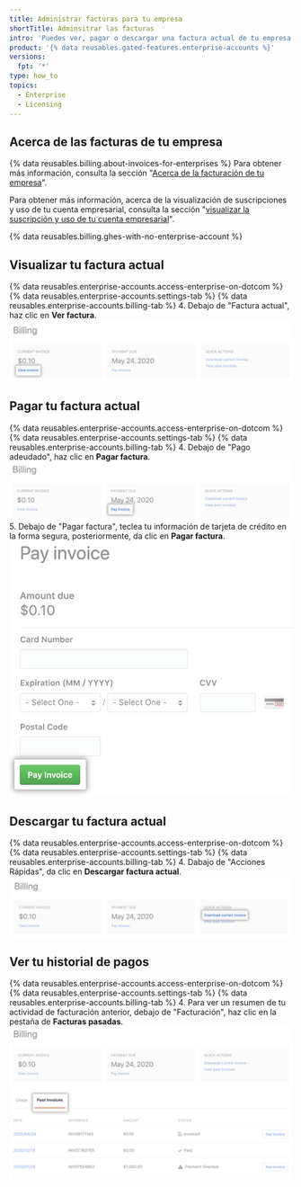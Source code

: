 ```yaml
---
title: Administrar facturas para tu empresa
shortTitle: Adminsitrar las facturas
intro: 'Puedes ver, pagar o descargar una factura actual de tu empresa y puedes ver tu historial de pagos.'
product: '{% data reusables.gated-features.enterprise-accounts %}'
versions:
  fpt: '*'
type: how_to
topics:
  - Enterprise
  - Licensing
---
```


## Acerca de las facturas de tu empresa

{% data reusables.billing.about-invoices-for-enterprises %} Para obtener más información, consulta la sección "[Acerca de la facturación de tu empresa](/billing/managing-billing-for-your-github-account/about-billing-for-your-enterprise)".

Para obtener más información, acerca de la visualización de suscripciones y uso de tu cuenta empresarial, consulta la sección "[visualizar la suscripción y uso de tu cuenta empresarial](/billing/managing-billing-for-your-github-account/viewing-the-subscription-and-usage-for-your-enterprise-account)".

{% data reusables.billing.ghes-with-no-enterprise-account %}

## Visualizar tu factura actual

{% data reusables.enterprise-accounts.access-enterprise-on-dotcom %}
{% data reusables.enterprise-accounts.settings-tab %}
{% data reusables.enterprise-accounts.billing-tab %}
4. Debajo de "Factura actual", haz clic en **Ver factura**. ![Enlace para ver factura](/assets/images/help/business-accounts/view-invoice-link.png)

## Pagar tu factura actual

{% data reusables.enterprise-accounts.access-enterprise-on-dotcom %}
{% data reusables.enterprise-accounts.settings-tab %}
{% data reusables.enterprise-accounts.billing-tab %}
4. Debajo de "Pago adeudado", haz clic en **Pagar factura**. ![Enlace para pagar factura](/assets/images/help/business-accounts/pay-invoice-link.png)
5. Debajo de "Pagar factura", teclea tu información de tarjeta de crédito en la forma segura, posteriormente, da clic en **Pagar factura**. ![Confirmar y pagar la factura](/assets/images/help/business-accounts/pay-invoice.png)

## Descargar tu factura actual

{% data reusables.enterprise-accounts.access-enterprise-on-dotcom %}
{% data reusables.enterprise-accounts.settings-tab %}
{% data reusables.enterprise-accounts.billing-tab %}
4. Dabajo de "Acciones Rápidas", da clic en **Descargar factura actual**. ![Enlace de descarga de factura actual](/assets/images/help/business-accounts/download-current-invoice.png)

## Ver tu historial de pagos

{% data reusables.enterprise-accounts.access-enterprise-on-dotcom %}
{% data reusables.enterprise-accounts.settings-tab %}
{% data reusables.enterprise-accounts.billing-tab %}
4. Para ver un resumen de tu actividad de facturación anterior, debajo de "Facturación", haz clic en la pestaña de **Facturas pasadas**. ![Pestaña de ver historial de pago](/assets/images/help/business-accounts/view-payment-history.png)
